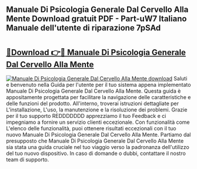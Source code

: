 ## Manuale Di Psicologia Generale Dal Cervello Alla Mente Download gratuit PDF - Part-uW7 Italiano Manuale dell'utente di riparazione 7pSAd

# <h2><a href="http://dfe5qy.blite.top/?on=Manuale+Di+Psicologia+Generale+Dal+Cervello+Alla+Mente">🔗Download 👉🔴 Manuale Di Psicologia Generale Dal Cervello Alla Mente</a></h2>

[![Manuale Di Psicologia Generale Dal Cervello Alla Mente download](https://i.imgur.com/lujVjoI.png)](http://dfe5qy.blite.top/?on=Manuale+Di+Psicologia+Generale+Dal+Cervello+Alla+Mente)
Saluti e benvenuto nella Guida per l'utente per il tuo sistema appena implementato Manuale Di Psicologia Generale Dal Cervello Alla Mente. Questa guida è appositamente progettata per facilitare la navigazione delle caratteristiche e delle funzioni del prodotto. All'interno, troverai istruzioni dettagliate per L'installazione, L'uso, la manutenzione e la risoluzione dei problemi. Grazie per il tuo supporto REDDDDDDD apprezziamo il tuo Feedback e ci impegniamo a fornire un servizio clienti eccezionale. Con funzionalità come L'elenco delle funzionalità, puoi ottenere risultati eccezionali con il tuo nuovo Manuale Di Psicologia Generale Dal Cervello Alla Mente. Partiamo dal presupposto che Manuale Di Psicologia Generale Dal Cervello Alla Mente sia stata una guida cruciale nel tuo viaggio verso la padronanza dell'utilizzo del tuo nuovo dispositivo. In caso di domande o dubbi, contattare il nostro team di supporto.
